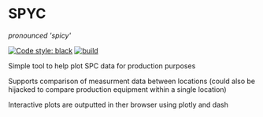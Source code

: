 # SPYC
*pronounced 'spicy'*

[![Code style: black](https://img.shields.io/badge/code%20style-black-000000.svg)](https://github.com/psf/black)
[![build](https://github.com/fanoway/spyc/actions/workflows/build.yaml/badge.svg?branch=main)](https://github.com/fanoway/spyc/actions/workflows/build.yaml)

Simple tool to help plot SPC data for production purposes

Supports comparison of measurment data between locations (could also be hijacked to compare production equipment within a single location)

Interactive plots are outputted in ther browser using plotly and dash



